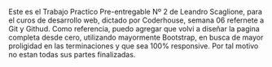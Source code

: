 Este es el Trabajo Practico Pre-entregable Nº 2 de Leandro Scaglione, para el curos de desarrollo web, dictado por Coderhouse, semana 06 refernete a Git y Githud.
Como referencia, puedo agregar que volvi a diseñar la pagina completa desde cero, utilizando mayormente Bootstrap, en busca de mayor proligidad en las terminaciones y que sea 100% responsive. 
Por tal motivo no estan todas sus partes finalizadas.